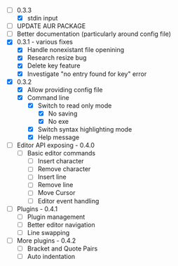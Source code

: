 - [ ] 0.3.3
  - [X] stdin input
- [ ] UPDATE AUR PACKAGE
- [ ] Better documentation (particularly around config file)
- [X] 0.3.1 - various fixes
  - [X] Handle nonexistant file openining
  - [X] Research resize bug
  - [X] Delete key feature
  - [X] Investigate "no entry found for key" error
- [X] 0.3.2
  - [X] Allow providing config file
  - [X] Command line
    - [X] Switch to read only mode
      - [X] No saving
      - [X] No exe
    - [X] Switch syntax highlighting mode
    - [X] Help message
- [ ] Editor API exposing - 0.4.0
  - [ ] Basic editor commands
      - [ ] Insert character
      - [ ] Remove character
      - [ ] Insert line
      - [ ] Remove line
      - [ ] Move Cursor
    - [ ] Editor event handling
- [ ] Plugins - 0.4.1
  - [ ] Plugin management
  - [ ] Better editor navigation
  - [ ] Line swapping
- [ ] More plugins - 0.4.2
  - [ ] Bracket and Quote Pairs
  - [ ] Auto indentation
